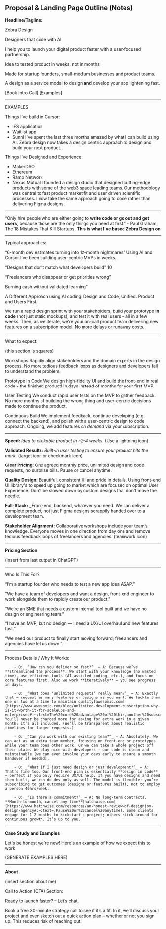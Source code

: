 
## Proposal & Landing Page Outline (Notes)

**Headline/Tagline:**

Zebra Design 

Designers that code with AI 

I help you to launch your digital product faster with a user-focused partnership. 

Idea to tested product in weeks, not in months 

Made for startup founders, small-medium businesses and product teams. 

A design as a service modal to design **and** develop your app lightening fast. 

[Book Intro Call]   [Examples]

--- 

EXAMPLES 

Things I've build in Cursor: 
- IFS application 
- Waitlist app 
- Sunni 
I've spent the last three months amazed by what I can build using AI. Zebra design now takes a design centric approach to design and build your next product. 

Things I've Designed and Experience: 
- MakerDAO 
- Ethereum 
- Ramp Network 
- Nexus Mutual 
I founded a design studio that designed cutting-edge products with some of the web3 space leading teams. Our methodology was central to fast product market fit and user driven scientific processes. I now take the same approach going to code rather than delivering Figma designs. 

--- 

“Only hire people who are either going to **write code or go out and get users**, because those are the only things you need at first.” - Paul Graham, The 18 Mistakes That Kill Startups, **This is what I've based Zebra Design on**

--- 

Typical approaches: 

“6-month dev estimates turning into 12-month nightmares”
Using AI and Cursor I've been building user-centric MVPs in weeks. 

“Designs that don’t match what developers build" 
10

“Freelancers who disappear or get priorities wrong”

Burning cash without validated learning”

A Different Approach using AI coding: Design and Code, Unified. Product and Users First. 

We run a rapid design sprint with your stakeholders, build your prototype **in code** (not just static mockups), and test it with real users – all in a few weeks. Then, as we iterate, we’re your on-call product team delivering new features on a subscription model. No more delays or runaway costs. 

--- 

What to expect: 

(this section is squares)

Workshops 
Rapidly align stakeholders and the domain experts in the design process. No more tedious feedback loops as designers and developers fail to understand the problem. 

Prototype in Code
We design high-fidelity UI and build the front-end in real code - the finished product! In days instead of months for your first MVP. 

User Testing
We conduct rapid user tests on the MVP to gather feedback. No more months of building the wrong thing and user-centric decisions made to continue the product. 

Continuous Build 
We implement feedback, continue developing (e.g. connect the backend), and polish with a user-centric design to code approach. Ongoing, we add features _on demand_ via your subscription.

--- 

**Speed:** _Idea to clickable product in ~2-4 weeks._ (Use a lightning icon)

**Validated Results:** _Built-in user testing to ensure your product hits the mark._ (target icon or checkmark icon)

**Clear Pricing**: One agreed monthly price, unlimited design and code requests, no surprise bills. Pause or cancel anytime.

**Quality Design**: Beautiful, consistent UI and pride in details. Using front-end UI library's to speed up going to market which are focused on optimal User Experience. Don't be slowed down by custom designs that don't move the needle. 

**Full-Stack:** _Front-end, backend, whatever you need. We can deliver a complete product, not just Figma designs scrappily handed over to a development team. 

**Stakeholder Alignment:** Collaborative workshops include your team’s knowledge. Everyone moves in one direction from day one and remove tedious feedback loops of freelancers and agencies. (teamwork icon)

--- 

**Pricing Section** 

(insert from last output in ChatGPT)


--- 

Who Is This For?

“I’m a startup founder who needs to test a new app idea ASAP.”

"We have a team of developers and want a design, front-end engineer to work alongside them to rapidly create our product."

 “We’re an SME that needs a custom internal tool built and we have no design or engineering team." 

“I have an MVP, but no design — I need a UX/UI overhaul and new features fast.”

“We need our product to finally start moving forward; freelancers and agencies have let us down.”

--- 
  
Process Details / Why It Works:

        - Q: _“How can you deliver so fast?”_ – A: Because we’ve **streamlined the process**. We start with your knowledge (no wasted time), use efficient tools (AI-assisted coding, etc.), and focus on core features first. Also we work **iteratively** – you see progress in days.
            
        - Q: _“What does ‘unlimited requests’ really mean?”_ – A: Exactly that – request as many features or designs as you want. We tackle them one or two at a time to maintain quality[awesomic.com](https://www.awesomic.com/blog/unlimited-development-subscription-why-is-it-worth-it-for-scaleups-and-enterprises#:~:text=The%20core%20advantage%20of%20this,another%20subscription%20increases%20the%20number). You’ll never be charged more for asking for extra work in a given month; it’s all included. (We’ll be transparent about realistic timelines for larger requests.)
            
        - Q: _“Can you work with our existing team?”_ – A: Absolutely. We can act as an extra team member, focusing on front-end or prototypes while your team does other work. Or we can take a whole project off their plate. We play nice with developers – our code is clean and maintainable (we can even involve your devs early to ensure a smooth handover if needed).
            
        - Q: _“What if I just need design or just development?”_ – A: That’s fine too. Our front-end plan is essentially **design in code** – perfect if you only require UX/UI help. If you have designs and need them built, we can do dev only as well. The model is flexible: you’re subscribing to get outcomes (designs or features built), not to employ a person 40hrs/week.
            
        - Q: _“Is there a commitment?”_ – A: No long-term contracts. **Month-to-month, cancel any time**[hatchwise.com](https://www.hatchwise.com/resources/an-honest-review-of-designjoy-design-agency#:~:text=,Pause%20or%20cancel%20anytime). Some clients engage for 1-2 months to kickstart a project; others stick around for continuous growth. It’s up to you.

---  

**Case Study and Examples**

Let's be honest we're new! Here's an example of how we expect this to work 

(GENERATE EXAMPLES HERE)

---

**About**

(insert section about me)

Call to Action (CTA) Section:

Ready to launch faster? – Let’s chat.

Book a free 30-minute strategy call to see if it’s a fit. In it, we’ll discuss your project and even sketch out a quick action plan – whether or not you sign up. This reduces risk of reaching out.

